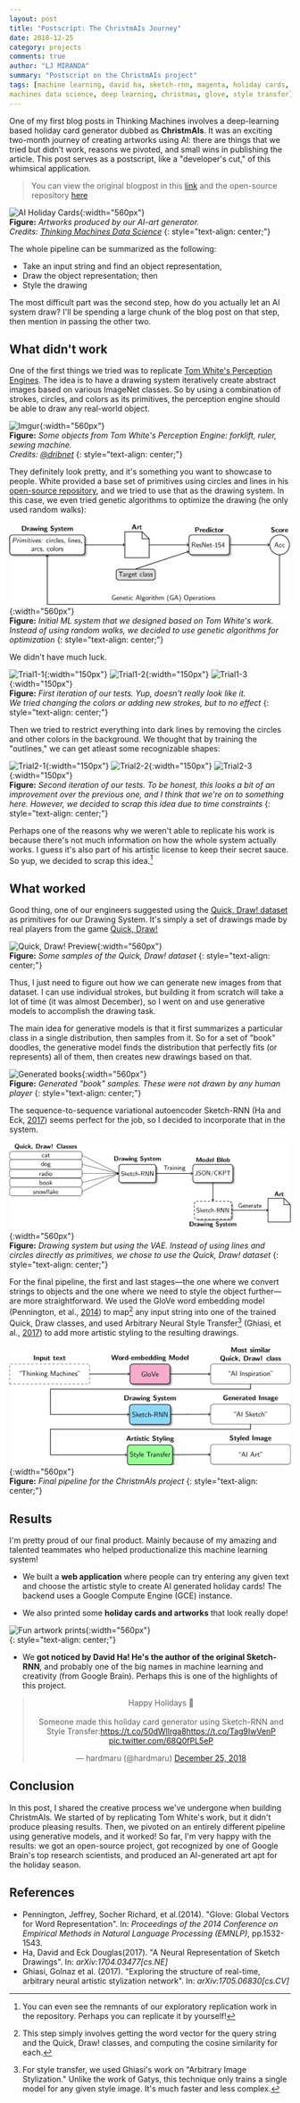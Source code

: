 ```yaml
---
layout: post
title: "Postscript: The ChristmAIs Journey"
date: 2018-12-25
category: projects
comments: true
author: "LJ MIRANDA"
summary: "Postscript on the ChristmAIs project"
tags: [machine learning, david ha, sketch-rnn, magenta, holiday cards, thinking
machines data science, deep learning, christmas, glove, style transfer]
---
```


<span class="firstcharacter">O</span>ne of my first blog posts in Thinking Machines involves a deep-learning based
holiday card generator dubbed as **ChristmAIs**. It was an exciting two-month
journey of creating artworks using AI: there are things that we tried but
didn't work, reasons we pivoted, and small wins in publishing the article. This
post serves as a postscript, like a "developer's cut," of this whimsical
application.

> You can view the original blogpost in this
> [link](https://stories.thinkingmachin.es/ai-art-holiday-cards/) and the
> open-source repository [here](https://github.com/thinkingmachines/christmais)

![AI Holiday Cards](https://i.imgur.com/TFGRexp.jpg){:width="560px"}  
__Figure:__ _Artworks produced by our AI-art generator.  
Credits: [Thinking Machines Data Science](https://thinkingmachin.es/)_
{: style="text-align: center;"}

The whole pipeline can be summarized as the following:
- Take an input string and find an object representation, 
- Draw the object representation; then
- Style the drawing

The most difficult part was the second step, how do you actually let an AI
system draw? I'll be spending a large chunk of the blog post on that step,
then mention in passing the other two.

## What didn't work

One of the first things we tried was to replicate [Tom White's Perception
Engines](https://medium.com/artists-and-machine-intelligence/perception-engines-8a46bc598d57).
The idea is to have a drawing system iteratively create abstract images based
on various ImageNet classes. So by using a combination of strokes, circles, and
colors as its primitives, the perception engine should be able to draw any
real-world object. 

![Imgur](https://i.imgur.com/uglus41.jpg){:width="560px"}  
__Figure:__ _Some objects from Tom White's Perception Engine: forklift, ruler,
sewing machine.  
Credits: [@dribnet](https://twitter.com/dribnet)_
{: style="text-align: center;"}

They definitely look pretty, and it's something you want to showcase to people.
White provided a base set of primitives using circles and lines in his
[open-source repository](https://github.com/dribnet/dopes), and we tried to use
that as the drawing system. In this case, we even tried genetic algorithms to
optimize the drawing (he only used random walks):

![Perception](/assets/png/christmais/perception.png){:width="560px"}  
__Figure:__ _Initial ML system that we designed based on Tom White's work. Instead
of using random walks, we decided to use genetic algorithms for optimization_
{: style="text-align: center;"}

We didn't have much luck. 

![Trial1-1](https://i.imgur.com/JikBJYD.png){:width="150px"}
![Trial1-2](https://i.imgur.com/fTVWgta.png){:width="150px"}
![Trial1-3](https://i.imgur.com/P7lAdb0.png){:width="150px"}  
__Figure:__ _First iteration of our tests. Yup, doesn't really look like it.    
We tried changing the colors or adding new strokes, but to no effect_
{: style="text-align: center;"}

Then we tried to restrict everything into dark lines by removing the circles
and other colors in the background. We thought that by training the "outlines,"
we can get atleast some recognizable shapes:

![Trial2-1](https://i.imgur.com/tt6xMXx.png){:width="150px"}
![Trial2-2](https://i.imgur.com/ahmJvt2.png){:width="150px"}
![Trial2-3](https://i.imgur.com/0ioAPxi.png){:width="150px"}  
__Figure:__ _Second iteration of our tests. To be honest, this looks a bit
of an improvement over the previous one, and I think that we're on to something
here. However, we decided to scrap this idea due to time constraints_
{: style="text-align: center;"}

Perhaps one of the reasons why we weren't able to replicate his work is because
there's not much information on how the whole system actually works. I guess
it's also part of his artistic license to keep their secret sauce. So yup, we
decided to scrap this idea.[^1] 

## What worked

Good thing, one of our engineers suggested using the [Quick, Draw!
dataset](https://github.com/googlecreativelab/quickdraw-dataset) as primitives
for our Drawing System. It's simply a set of drawings made by real players from
the game [Quick, Draw!](https://quickdraw.withgoogle.com/)

![Quick, Draw! Preview](https://i.imgur.com/zwM2tib.jpg){:width="560px"}   
__Figure:__ _Some samples of the Quick, Draw! dataset_
{: style="text-align: center;"}

Thus, I just need to figure out how we can generate new images from that
dataset. I can use individual strokes, but building it from scratch will take a
lot of time (it was almost December), so I went on and use generative models to
accomplish the drawing task. 

The main idea for generative models is that it first summarizes a particular
class in a single distribution, then samples from it. So for a set of "book"
doodles, the generative model finds the distribution that perfectly fits (or
represents) all of them, then creates new drawings based on that.

![Generated books](https://i.imgur.com/V746am3.png){:width="560px"}  
__Figure:__ _Generated "book" samples. These were not drawn by any human player_
{: style="text-align: center;"}


The sequence-to-sequence variational autoencoder Sketch-RNN (Ha and Eck,
[2017](#ha2017sketchrnn)) seems perfect for the job, so I decided to incorporate
that in the system.

![VAE](/assets/png/christmais/vae.png){:width="560px"}  
__Figure:__ _Drawing system but using the VAE. Instead of using lines and
circles directly as primitives, we chose to use the Quick, Draw! dataset_
{: style="text-align: center;"}

For the final pipeline, the first and last stages&mdash;the one where we
convert strings to objects and the one where we need to style the object
further&mdash;are more straightforward. We used the GloVe word embedding model
(Pennington, et al., [2014](#pennington2014glove))
to map[^2] any input string into one of the trained Quick, Draw classes, and used
Arbitrary Neural Style Transfer[^3] (Ghiasi, et al., [2017](#ghiasi2017exploring)) to add more artistic styling to the resulting drawings.

![Pipeline](/assets/png/christmais/pipeline.png){:width="560px"}  
__Figure:__ _Final pipeline for the ChristmAIs project_
{: style="text-align: center;"}

## Results

I'm pretty proud of our final product. Mainly because of my amazing and
talented teammates who helped productionalize this machine learning system!

- We built a **web application** where people can try entering any given text and
    choose the artistic style to create AI generated holiday cards! The backend
    uses a Google Compute Engine (GCE) instance.  

- We also printed some **holiday cards and artworks** that look really dope!

![Fun artwork prints](https://i.imgur.com/gHiMAgS.jpg){:width="560px"}  
{: style="text-align: center;"}


- We **got noticed by David Ha! He's the author of the original Sketch-RNN**, and
    probably one of the big names in machine learning and creativity (from
    Google Brain). Perhaps this is one of the highlights of this project.

<center>
<blockquote class="twitter-tweet" data-lang="en"><p lang="en" dir="ltr">Happy Holidays 🎉<br><br>Someone made this holiday card generator using Sketch-RNN and Style Transfer:<a href="https://t.co/50dWllrga8">https://t.co/50dWllrga8</a><a href="https://t.co/Tag9IwVenP">https://t.co/Tag9IwVenP</a> <a href="https://t.co/68Q0fPL5eP">pic.twitter.com/68Q0fPL5eP</a></p>&mdash; hardmaru (@hardmaru) <a href="https://twitter.com/hardmaru/status/1077537402133012480?ref_src=twsrc%5Etfw">December 25, 2018</a></blockquote></center>
<script async src="https://platform.twitter.com/widgets.js" charset="utf-8"></script>

## Conclusion

In this post, I shared the creative process we've undergone when building
ChristmAIs. We started of by replicating Tom White's work, but it didn't
produce pleasing results. Then, we pivoted on an entirely different pipeline
using generative models, and it worked! So far, I'm very happy with the
results: we got an open-source project, got recognized by one of Google Brain's
top research scientists, and produced an AI-generated art apt for the holiday
season.

## References

* <a id="pennington2014glove">Pennington, Jeffrey, Socher Richard, et al.</a>(2014). "Glove: 
    Global Vectors for Word Representation". In: *Proceedings of the 2014 Conference on
    Empirical Methods in Natural Language Processing (EMNLP)*, pp.1532-1543.
* <a id="ha2017sketchrnn">Ha, David and Eck Douglas</a>(2017). "A Neural
    Representation of Sketch Drawings". In: *arXiv:1704.03477[cs.NE]*
* <a id="ghiasi2017exploring">Ghiasi, Golnaz et al.</a> (2017). "Exploring the
    structure of real-time, arbitrary neural artistic stylization network". In:
    *arXiv:1705.06830[cs.CV]*


[^1]: You can even see the remnants of our exploratory replication work in the repository. Perhaps you can replicate it by yourself!
[^2]: This step simply involves getting the word vector for the query string and the Quick, Draw! classes, and computing the cosine similarity for each.
[^3]: For style transfer, we used Ghiasi's work on "Arbitrary Image Stylization." Unlike the work of Gatys, this technique only trains a single model for any given style image. It's much faster and less complex.
